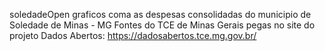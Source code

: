 soledadeOpen
graficos coma as despesas consolidadas do municipio de Soledade de Minas - MG Fontes do TCE de Minas Gerais pegas no site do projeto Dados Abertos: https://dadosabertos.tce.mg.gov.br/
